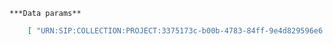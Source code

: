     ***Data params**

```json
    [ "URN:SIP:COLLECTION:PROJECT:3375173c-b00b-4783-84ff-9e4d829596e6:V1", "URN:SIP:COLLECTION:PROJECT:c9bd77b4-3a91-43c8-a556-5c011cb42296:V1" ]
```
